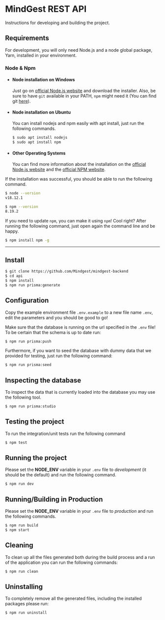# MindGest REST API

Instructions for developing and building the project.

## Requirements

For development, you will only need Node.js and a node global package, Yarn, installed in your
environment.

### Node & Npm

- #### Node installation on Windows

  Just go on [official Node.js website](https://nodejs.org/) and download the installer. Also, be
  sure to have `git` available in your PATH, `npm` might need it (You can find git
  [here](https://git-scm.com/)).

- #### Node installation on Ubuntu

  You can install nodejs and npm easily with apt install, just run the following commands.

  ```sh
  $ sudo apt install nodejs
  $ sudo apt install npm
  ```

* #### Other Operating Systems
  You can find more information about the installation on the
  [official Node.js website](https://nodejs.org/) and the
  [official NPM website](https://npmjs.org/).

If the installation was successful, you should be able to run the following command.

```sh
$ node --version
v18.12.1
```

```sh
$ npm --version
8.19.2
```

If you need to update `npm`, you can make it using `npm`! Cool right? After running the following
command, just open again the command line and be happy.

```sh
$ npm install npm -g
```

---

## Install

```sh
$ git clone https://github.com/Mindgest/mindgest-backend
$ cd api
$ npm install
$ npm run prisma:generate
```

## Configuration

Copy the example environment file `.env.example` to a new file name `.env`, edit the parameters and
you should be good to go!

Make sure that the database is running on the url specified in the `.env` file! To be certain that
the schema is up to date run:

```sh
$ npm run prisma:push
```

Furthermore, if you want to seed the database with dummy data that we provided for testing, just run
the following command:

```sh
$ npm run prisma:seed
```

## Inspecting the database

To inspect the data that is currently loaded into the database you may use the following tool.

```sh
$ npm run prisma:studio
```

## Testing the project

To run the integration/unit tests run the following command

```sh
$ npm test
```

## Running the project

Please set the **NODE_ENV** variable in your `.env` file to _development_ (it should be the default)
and run the following command.

```sh
$ npm run dev
```

## Running/Building in Production

Please set the **NODE_ENV** variable in your `.env` file to _production_ and run the following
commands.

```sh
$ npm run build
$ npm start
```

## Cleaning

To clean up all the files generated both during the build process and a run of the application you
can run the following commands:

```sh
$ npm run clean
```

## Uninstalling

To completely remove all the generated files, including the installed packages please run:

```sh
$ npm run uninstall
```
